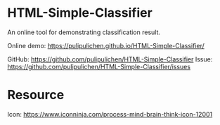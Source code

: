 # HTML-Simple-Classifier
An online tool for demonstrating classification result.

Online demo: https://pulipulichen.github.io/HTML-Simple-Classifier/

GitHub: https://github.com/pulipulichen/HTML-Simple-Classifier
Issue: https://github.com/pulipulichen/HTML-Simple-Classifier/issues

# Resource

Icon: https://www.iconninja.com/process-mind-brain-think-icon-12001